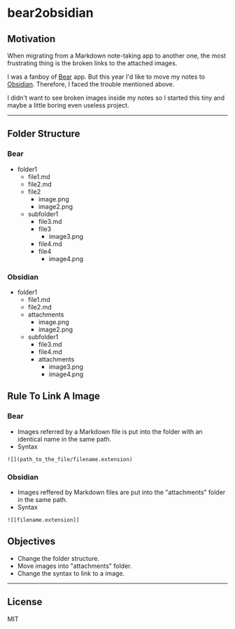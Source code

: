 # bear2obsidian

## Motivation
When migrating from a Markdown note-taking app to another one, the most frustrating thing is the broken links to the attached images.

I was a fanboy of [Bear](https://bear.app/) app. But this year I'd like to move my notes to [Obsidian](https://obsidian.md/). Therefore, I faced the trouble mentioned above.

I didn't want to see broken images inside my notes so I started this tiny and maybe a little boring even useless project.

---
## Folder Structure
### Bear
- folder1
    - file1.md
    - file2.md
    - file2
        - image.png
        - image2.png
    - subfolder1
        - file3.md
        - file3
            - image3.png
        - file4.md
        - file4
            - image4.png

### Obsidian
- folder1
    - file1.md
    - file2.md
    - attachments
        - image.png
        - image2.png
    - subfolder1
        - file3.md
        - file4.md
        - attachments
            - image3.png
            - image4.png

## Rule To Link A Image
### Bear
- Images referred by a Markdown file is put into the folder with an identical name in the same path.
- Syntax
```
![](path_to_the_file/filename.extension)
```

### Obsidian
- Images reffered by Markdown files are put into the "attachments" folder in the same path.
- Syntax
```
![[filename.extension]]
```

## Objectives
- Change the folder structure.
- Move images into "attachments" folder.
- Change the syntax to link to a image.

---
## License
MIT
